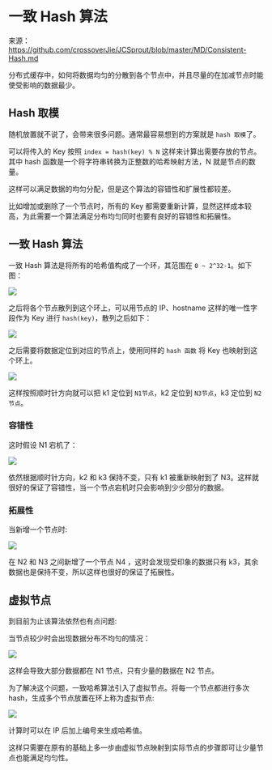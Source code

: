 # 一致 Hash 算法
来源：https://github.com/crossoverJie/JCSprout/blob/master/MD/Consistent-Hash.md

分布式缓存中，如何将数据均匀的分散到各个节点中，并且尽量的在加减节点时能使受影响的数据最少。

## Hash 取模
随机放置就不说了，会带来很多问题。通常最容易想到的方案就是 `hash 取模`了。

可以将传入的 Key 按照 `index = hash(key) % N` 这样来计算出需要存放的节点。其中 hash 函数是一个将字符串转换为正整数的哈希映射方法，N 就是节点的数量。

这样可以满足数据的均匀分配，但是这个算法的容错性和扩展性都较差。

比如增加或删除了一个节点时，所有的 Key 都需要重新计算，显然这样成本较高，为此需要一个算法满足分布均匀同时也要有良好的容错性和拓展性。

## 一致 Hash 算法

一致 Hash 算法是将所有的哈希值构成了一个环，其范围在 `0 ~ 2^32-1`。如下图：

![](https://github.com/xbox1994/2018-Java-Interview/raw/master/images/一致性hash1.jpg)

之后将各个节点散列到这个环上，可以用节点的 IP、hostname 这样的唯一性字段作为 Key 进行 `hash(key)`，散列之后如下：

![](https://github.com/xbox1994/2018-Java-Interview/raw/master/images/一致性hash2.jpg)

之后需要将数据定位到对应的节点上，使用同样的 `hash 函数` 将 Key 也映射到这个环上。

![](https://github.com/xbox1994/2018-Java-Interview/raw/master/images/一致性hash3.jpg)

这样按照顺时针方向就可以把 k1 定位到 `N1节点`，k2 定位到 `N3节点`，k3 定位到 `N2节点`。

### 容错性
这时假设 N1 宕机了：

![](https://github.com/xbox1994/2018-Java-Interview/raw/master/images/一致性hash4.jpg)

依然根据顺时针方向，k2 和 k3 保持不变，只有 k1 被重新映射到了 N3。这样就很好的保证了容错性，当一个节点宕机时只会影响到少少部分的数据。

### 拓展性

当新增一个节点时:

![](https://github.com/xbox1994/2018-Java-Interview/raw/master/images/一致性hash5.jpg)

在 N2 和 N3 之间新增了一个节点 N4 ，这时会发现受印象的数据只有 k3，其余数据也是保持不变，所以这样也很好的保证了拓展性。

## 虚拟节点
到目前为止该算法依然也有点问题:

当节点较少时会出现数据分布不均匀的情况：

![](https://github.com/xbox1994/2018-Java-Interview/raw/master/images/一致性hash6.jpg)

这样会导致大部分数据都在 N1 节点，只有少量的数据在 N2 节点。

为了解决这个问题，一致哈希算法引入了虚拟节点。将每一个节点都进行多次 hash，生成多个节点放置在环上称为虚拟节点:

![](https://github.com/xbox1994/2018-Java-Interview/raw/master/images/一致性hash7.jpg)

计算时可以在 IP 后加上编号来生成哈希值。

这样只需要在原有的基础上多一步由虚拟节点映射到实际节点的步骤即可让少量节点也能满足均匀性。